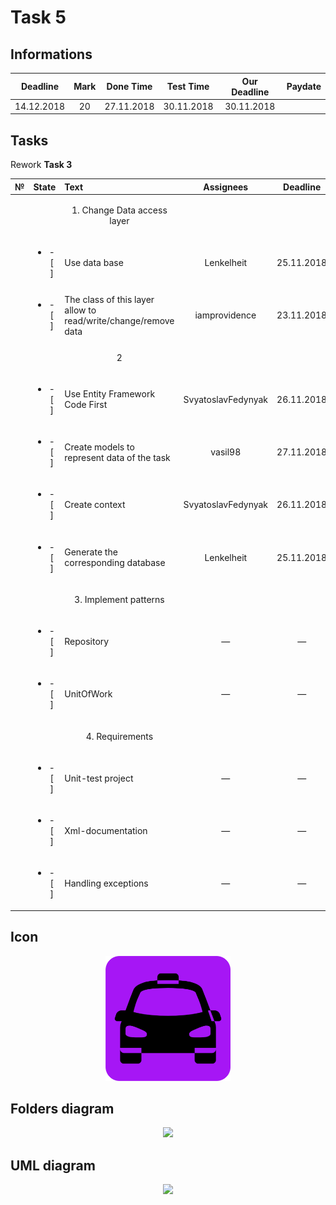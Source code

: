 # Task 5

## Informations

| Deadline |Mark|Done Time |Test Time |Our Deadline|Paydate|
|:--------:|:--:|:--------:|:--------:|:----------:|:-----:|
|14.12.2018| 20 |27.11.2018|30.11.2018|30.11.2018 |       |


## Tasks

Rework **Task 3**

|№|          State         |                            Text                                           |   Assignees  |  Deadline  |
|-|:----------------------:|:--------------------------------------------------------------------------|:------------:|:----------:|
| |                        | <p align="center">      1. Change Data access layer</p>                   |              |            |
| |<ul><li>- [ ] </li></ul>| Use data base                                                             | Lenkelheit   | 25.11.2018 |
| |<ul><li>- [ ] </li></ul>| The class of this layer allow to read/write/change/remove data            |iamprovidence | 23.11.2018 |
| |                        | <p align="center">      2      </p>                                       |              |            |
| |<ul><li>- [ ] </li></ul>| Use Entity Framework Code First                                         |SvyatoslavFedynyak|26.11.2018|
| |<ul><li>- [ ] </li></ul>| Create models to represent data of the task                               |vasil98         |27.11.2018|
| |<ul><li>- [ ] </li></ul>| Create context                                                          |SvyatoslavFedynyak|26.11.2018|
| |<ul><li>- [ ] </li></ul>| Generate the corresponding database                                       |  Lenkelheit  | 25.11.2018 |
| |                        | <p align="center">      3.  Implement patterns  </p>                      |              |            |
| |<ul><li>- [ ] </li></ul>| Repository                                                                |      —       |      —     |
| |<ul><li>- [ ] </li></ul>| UnitOfWork                                                                |      —       |      —     |
| |                        | <p align="center"> 4. Requirements </p>                                   |              |            |
| |<ul><li>- [ ] </li></ul>| Unit-test project                                                         |      —       |      —     |
| |<ul><li>- [ ] </li></ul>| Xml-documentation                                                         |      —       |      —     |
| |<ul><li>- [ ] </li></ul>| Handling exceptions                                                       |      —       |      —     |

## Icon

<p align="center">
  <img src="/Images/Task5/ico.png" width="200" height="200">
</p>

## Folders diagram

<p align="center">
  <img src="/Images/Task5/files.png">
</p>

## UML diagram

<p align="center">
  <img src="/Images/Task5/uml.png">
</p>
 
